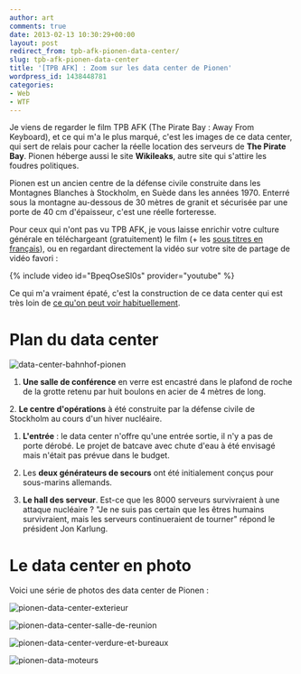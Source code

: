 ```yaml
---
author: art
comments: true
date: 2013-02-13 10:30:29+00:00
layout: post
redirect_from: tpb-afk-pionen-data-center/
slug: tpb-afk-pionen-data-center
title: '[TPB AFK] : Zoom sur les data center de Pionen'
wordpress_id: 1438448781
categories:
- Web
- WTF
---
```


Je viens de regarder le film TPB AFK (The Pirate Bay : Away From Keyboard), et ce qui m'a le plus marqué, c'est les images de ce data center, qui sert de relais pour cacher la réelle location des serveurs de **The Pirate Bay**. Pionen héberge aussi le site **Wikileaks**, autre site qui s'attire les foudres politiques. <!-- more -->

Pionen est un ancien centre de la défense civile construite dans les Montagnes Blanches à Stockholm, en Suède dans les années 1970. Enterré sous la montagne au-dessous de 30 mètres de granit et sécurisée par une porte de 40 cm d'épaisseur, c'est une réelle forteresse.

Pour ceux qui n'ont pas vu TPB AFK, je vous laisse enrichir votre culture générale en téléchargeant (gratuitement) le film (+ les [sous titres en français](http://www.opensubtitles.org/fr/subtitles/4803722/tpb-afk-the-pirate-bay-away-from-keyboard-fr)), ou en regardant directement la vidéo sur votre site de partage de vidéo favori :

{% include video id="BpeqOseSl0s" provider="youtube" %}

Ce qui m'a vraiment épaté, c'est la construction de ce data center qui est très loin de [ce qu'on peut voir habituellement]( http://irz.fr/?attachment_id=1438448792).



# Plan du data center



![data-center-bahnhof-pionen](https://static.irz.fr/2013/02/data-center-bahnhof-pionen.jpg)





  1. **Une salle de conférence** en verre est encastré dans le plafond de roche de la grotte retenu par huit boulons en acier de 4 mètres de long.



2. **Le centre d'opérations** à été construite par la défense civile de Stockholm au cours d'un hiver nucléaire.





  1. **L'entrée** : le data center n'offre qu'une entrée sortie, il n'y a pas de porte dérobé. Le projet de batcave avec chute d'eau à été envisagé mais n'était pas prévue dans le budget.



  2. Les **deux générateurs de secours** ont été initialement conçus pour sous-marins allemands.



  3. **Le hall des serveur**. Est-ce que les 8000 serveurs survivraient à une attaque nucléaire ? "Je ne suis pas certain que les êtres humains survivraient, mais les serveurs continueraient de tourner" répond le président Jon Karlung.






# Le data center en photo





Voici une série de photos des data center de Pionen :

![pionen-data-center-exterieur](https://static.irz.fr/2013/02/pionen-data-center-exterieur.jpg)

![pionen-data-center-salle-de-reunion](https://static.irz.fr/2013/02/pionen-data-center-salle-de-reunion.jpg)

![pionen-data-center-verdure-et-bureaux](https://static.irz.fr/2013/02/pionen-data-center-verdure-et-bureaux.jpg)

![pionen-data-moteurs](https://static.irz.fr/2013/02/pionen-data-moteurs.jpg)
